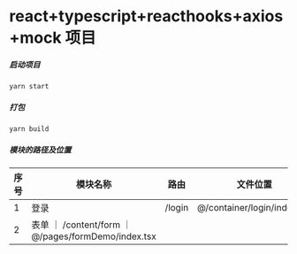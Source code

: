 # react+typescript+reacthooks+axios+mock 项目

##### 启动项目
```shell
yarn start
```
##### 打包
```shell
yarn build
```
##### 模块的路径及位置
序号 | 模块名称 | 路由 | 文件位置
-|-|-|-
1 | 登录 | /login | @/container/login/index.tsx |
2 | 表单 ｜ /content/form ｜ @/pages/formDemo/index.tsx |
